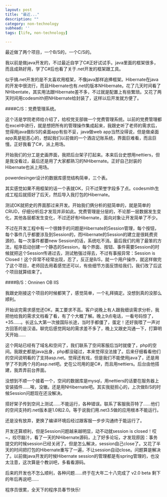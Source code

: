 ```yaml
---
layout: post
title: "最近..."
description: ""
category: non-technology
subhead: ''
tags: [life, non-technology]

---
```


最近做了两个项目，一个B/S的，一个C/S的。

我以前是做java开发的，不过最近自学了C#正好试试手。java里面的框架很多，而且成熟好用，学了C#后也看了关于.net开发的框架跟工具。

似乎搞.net开发的是不太喜欢用框架，不像java那样追捧框架。Hibernate在java的开发中很流行，而且Hibernate也有.net的版本NHibernate。花了几天时间看了NHibentate，其实用法跟Hibernate差不多，不过就是配置上有些繁琐。又花了两天时间用codesmith把NHibernate给封装了，这样以后开发就方便了。

####C/S：党费管理系统。

这个活是学院老师给介绍了，给校党支部做一个党费管理系统。以前的党费管理都在excel中进行，就是想把所有的管理操作集成起来，我跟史听了老师的需求后，觉得用java做B/S的桌面app有些不妥，java做web app当然没得说，但是做桌面app真是挺恶心的，想起我们以前做的一个酒店记账系统，界面巨难看，而且巨慢。正好我看了C#，派上用场。

开始我们的分工是史画界面，我把后台架子打起来。本来后台史想用nettiers，但是我没看过，最后还是用了大家都熟习的NHibernate。正好自己封装的Hibernate也派上用场。

powerdesinger设计的数据库感觉结构简单，三个表。

其实感觉如果不用框架的话一个表就OK，只不过荣誉字段多了点。codesmith生成工程后就搭好了后天，然后导入我打包的Hibernate。

测试OK就把史的界面那过来开发。开始我们俩分析的挺简单的，就是简单的CRUD，仔细分析后才发现并非如此。党费管理是分层的，不论那一层数据发生变化，其他各层都发生变化，不过还好有Hibernate，面向对象让开发简单了不少。

不过在开发工程中有一个很棘手的问题是Hibernate的Session管理，每个按钮，每个事件几乎都要涉及到Session的，而Hibernate的Session的建立是很耗费资源的，每一次事件都要new Session的话，系统吃不消。最后我们的用了最笨的方法，程序启动创建一个静态的Session，每个界面、按钮、事件需要Session的时候就把这个Session传递过去，测试勉强过得去，不过有事报异常：Session is Closed！这个异常不经常出现，忍了，反正是B/S，就一个用户操作，就这样做完了这个项目，老师回去用着感觉还可以，有些细节方面反馈给我们，我们改了后这个项目就算结束了。

####B/S：Onninen OB IIS

我跟史刚接这个项目的时候都笑了，感觉简单，一个礼拜搞定。没想到真的没那么顺利。

开始谈完需求感觉还OK，美工要求不高。客户说晚上有人跟我细谈需求分析，我把他给我的需求文档看了看，有了个大概了解。晚上9点电话，一看号码惊了，+35……。长这么大第一次接国际长途，当时手都僵了，蛋定！还好我喂了一声对方回答的是汉语。聊完后感觉网站的需求差不多了，晚上又跟史沟通一下，打算明天开始……

这个网站已经有了域名和空间了，我们联系了空间客服后当时就傻了，php的空间。我跟史都是java出身，php都没碰过，本来觉得没法接了。后来仔细看看他们的空间说明看的了支持asp.net。觉得还有戏，但是我们不能使用java了，还是用学了不到两个月的asp.net吧。史在公司用的是C#，而且用nettiers。后台由他搭建，我弄弄前台界面。

没想到不顺一个接着一个，空间的数据库是mysql，用nettiers的话要在服务器上安装插件……唉，没辙。还是用NHibernate吧。其实我挺担心的，上次做B/S的时候Session问题现在还没解决。

搭好架子传到空间上测试……不能运行，各种错误。联系了客服我芬特了……他们的空间支持的.net版本是1.0和2.0。等于说我们用.net3.5做的应用根本不能运行。

还是没有放弃，更换了编译环境后经过跟客服一步步沟通终于能运行了。

开发还算顺利，但是Session问题越来越明显，动不动就session is closed！哎~，绞尽脑汁，看了一天的NHibernate源码，上了好多论坛，才发现原因：事务提交的时候session已经关闭了。但是怎么解决，session自己close了。又花了半天的时间把打包的Hibernate重写了一遍，不让session自动close。问题算是解决了。以前做java开发的时候Hibernate session的管理都是有spring管理的，也没太注意，这次算是个教训吧，多看看源码。

后来的开发也不怎么顺利，各种问题……终于在大年二十八完成了 v2.0 beta 剩下的年后再说吧……

程序员很累，全天下的程序员春节快乐!

